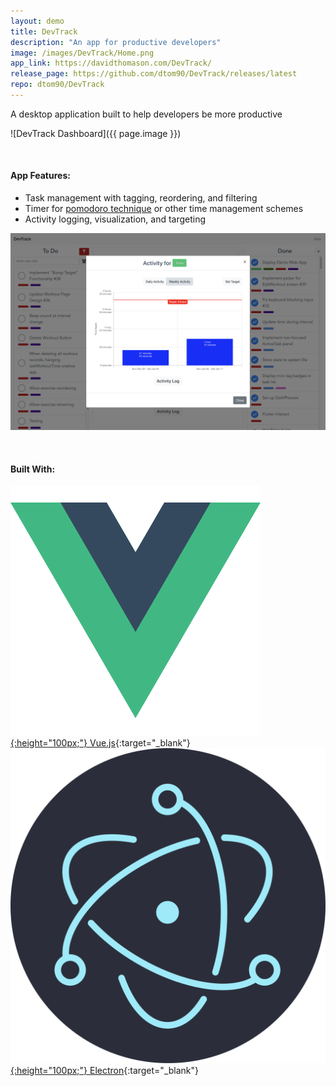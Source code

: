 ```yaml
---
layout: demo
title: DevTrack
description: "An app for productive developers"
image: /images/DevTrack/Home.png
app_link: https://davidthomason.com/DevTrack/
release_page: https://github.com/dtom90/DevTrack/releases/latest
repo: dtom90/DevTrack
---
```

A desktop application built to help developers be more productive

![DevTrack Dashboard]({{ page.image }})

<br/>

#### App Features:
- Task management with tagging, reordering, and filtering
- Timer for [pomodoro technique](https://en.wikipedia.org/wiki/Pomodoro_Technique) or other time management schemes
- Activity logging, visualization, and targeting

![DevTrack Activity](/images/DevTrack/Dashboard.png)

<br/>

#### Built With:
[![Vue.js Logo](/images/logos/Vue.png){:height="100px;"} Vue.js](https://vuejs.org/){:target="_blank"}
&nbsp;&nbsp;&nbsp;&nbsp;&nbsp;&nbsp;&nbsp;&nbsp;
[![Vue.js Logo](/images/logos/Electron.png){:height="100px;"} Electron](https://electronjs.org/){:target="_blank"}

<br/>
